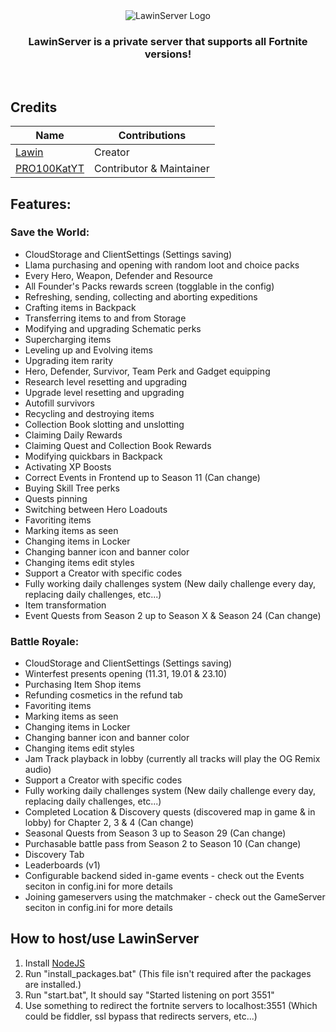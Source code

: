 <div align=center>
  <img src="https://cdn.discordapp.com/attachments/927739901540188200/930871981874757632/lawinserver.png" alt="LawinServer Logo">

  ### LawinServer is a private server that supports all Fortnite versions!
  
</div>
<br>

## Credits
| Name | Contributions |
| --------------- | ----------- |
| [Lawin](https://github.com/Lawin0129) | Creator |
| [PRO100KatYT](https://github.com/PRO100KatYT) | Contributor & Maintainer |

## Features:

### Save the World:
- CloudStorage and ClientSettings (Settings saving)
- Llama purchasing and opening with random loot and choice packs
- Every Hero, Weapon, Defender and Resource
- All Founder's Packs rewards screen (togglable in the config)
- Refreshing, sending, collecting and aborting expeditions
- Crafting items in Backpack
- Transferring items to and from Storage
- Modifying and upgrading Schematic perks
- Supercharging items
- Leveling up and Evolving items
- Upgrading item rarity
- Hero, Defender, Survivor, Team Perk and Gadget equipping
- Research level resetting and upgrading
- Upgrade level resetting and upgrading
- Autofill survivors
- Recycling and destroying items
- Collection Book slotting and unslotting
- Claiming Daily Rewards
- Claiming Quest and Collection Book Rewards
- Modifying quickbars in Backpack
- Activating XP Boosts
- Correct Events in Frontend up to Season 11 (Can change)
- Buying Skill Tree perks
- Quests pinning
- Switching between Hero Loadouts
- Favoriting items
- Marking items as seen
- Changing items in Locker
- Changing banner icon and banner color
- Changing items edit styles
- Support a Creator with specific codes
- Fully working daily challenges system (New daily challenge every day, replacing daily challenges, etc...)
- Item transformation
- Event Quests from Season 2 up to Season X & Season 24 (Can change)

### Battle Royale:
- CloudStorage and ClientSettings (Settings saving)
- Winterfest presents opening (11.31, 19.01 & 23.10)
- Purchasing Item Shop items
- Refunding cosmetics in the refund tab
- Favoriting items
- Marking items as seen
- Changing items in Locker
- Changing banner icon and banner color
- Changing items edit styles
- Jam Track playback in lobby (currently all tracks will play the OG Remix audio)
- Support a Creator with specific codes
- Fully working daily challenges system (New daily challenge every day, replacing daily challenges, etc...)
- Completed Location & Discovery quests (discovered map in game & in lobby) for Chapter 2, 3 & 4 (Can change)
- Seasonal Quests from Season 3 up to Season 29 (Can change)
- Purchasable battle pass from Season 2 to Season 10 (Can change)
- Discovery Tab
- Leaderboards (v1)
- Configurable backend sided in-game events - check out the Events seciton in config.ini for more details
- Joining gameservers using the matchmaker - check out the GameServer seciton in config.ini for more details

## How to host/use LawinServer
1) Install [NodeJS](https://nodejs.org/en/)
2) Run "install_packages.bat" (This file isn't required after the packages are installed.)
3) Run "start.bat", It should say "Started listening on port 3551"
4) Use something to redirect the fortnite servers to localhost:3551 (Which could be fiddler, ssl bypass that redirects servers, etc...)
